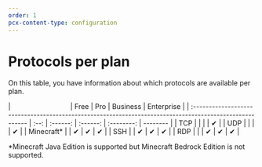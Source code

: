 ```yaml
---
order: 1
pcx-content-type: configuration
---
```


# Protocols per plan

On this table, you have information about which protocols are available per plan.

| &nbsp; &nbsp; &nbsp; &nbsp; &nbsp; &nbsp; &nbsp; &nbsp; &nbsp; &nbsp; &nbsp; &nbsp; &nbsp; &nbsp; &nbsp; | Free |   Pro    | Business | Enterprise |
| :------------------------------------------------------------------------------------------------------- | :--: | :------: | :------: | :--------: | -------- |
| TCP                                                                                                      |      |          |          |  &#10004;  |
| UDP                                                                                                      |      |          |          |  &#10004;  |
| Minecraft\*                                                                                              |      | &#10004; | &#10004; |  &#10004;  |
| SSH                                                                                                      |      | &#10004; | &#10004; |  &#10004;  |
| RDP                                                                                                      |      |          | &#10004; |  &#10004;  | &#10004; |

\*Minecraft Java Edition is supported but Minecraft Bedrock Edition is not supported.
